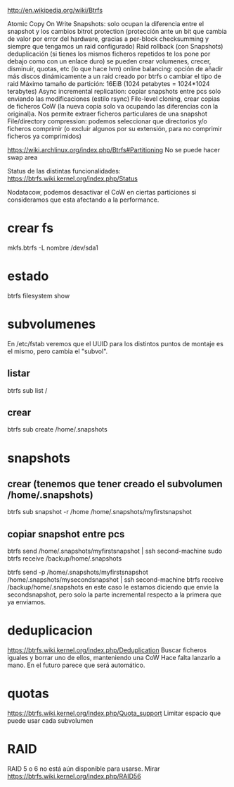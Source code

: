 http://en.wikipedia.org/wiki/Btrfs

Atomic Copy On Write Snapshots: solo ocupan la diferencia entre el snapshot y los cambios
bitrot protection (protección ante un bit que cambia de valor por error del hardware, gracias a per-block checksumming y siempre que tengamos un raid configurado)
Raid
rollback (con Snapshots)
deduplicación (si tienes los mismos ficheros repetidos te los pone por debajo como con un enlace duro)
se pueden crear volumenes, crecer, disminuir, quotas, etc (lo que hace lvm)
online balancing: opción de añadir más discos dinámicamente a un raid creado por btrfs o cambiar el tipo de raid
Máximo tamaño de partición: 16EiB (1024 petabytes = 1024*1024 terabytes)
Async incremental replication: copiar snapshots entre pcs solo enviando las modificaciones (estilo rsync)
File-level cloning, crear copias de ficheros CoW (la nueva copia solo va ocupando las diferencias con la original)a. Nos permite extraer ficheros particulares de una snapshot
File/directory compression: podemos seleccionar que directorios y/o ficheros comprimir (o excluir algunos por su extensión, para no comprimir ficheros ya comprimidos)


https://wiki.archlinux.org/index.php/Btrfs#Partitioning
No se puede hacer swap area

Status de las distintas funcionalidades:
https://btrfs.wiki.kernel.org/index.php/Status

Nodatacow, podemos desactivar el CoW en ciertas particiones si consideramos que esta afectando a la performance.


# crear fs
mkfs.btrfs -L nombre /dev/sda1


# estado
btrfs filesystem show


# subvolumenes
En /etc/fstab veremos que el UUID para los distintos puntos de montaje es el mismo, pero cambia el "subvol".

## listar
btrfs sub list /

## crear
btrfs sub create /home/.snapshots


# snapshots
## crear (tenemos que tener creado el subvolumen /home/.snapshots)
btrfs sub snapshot -r /home /home/.snapshots/myfirstsnapshot

## copiar snapshot entre pcs
btrfs send /home/.snapshots/myfirstsnapshot | ssh second-machine sudo btrfs receive /backup/home/.snapshots

btrfs send -p /home/.snapshots/myfirstsnapshot /home/.snapshots/mysecondsnapshot | ssh second-machine btrfs receive /backup/home/.snapshots
  en este caso le estamos diciendo que envie la secondsnapshot, pero solo la parte incremental respecto a la primera que ya enviamos.


# deduplicacion
https://btrfs.wiki.kernel.org/index.php/Deduplication
Buscar ficheros iguales y borrar uno de ellos, manteniendo una CoW
Hace falta lanzarlo a mano. En el futuro parece que será automático.

# quotas
https://btrfs.wiki.kernel.org/index.php/Quota_support
Limitar espacio que puede usar cada subvolumen


# RAID
RAID 5 o 6 no está aún disponible para usarse. Mirar https://btrfs.wiki.kernel.org/index.php/RAID56
